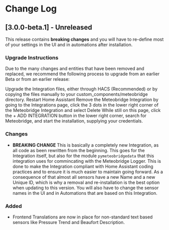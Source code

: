 # Change Log

## [3.0.0-beta.1] - Unreleased

This release contains **breaking changes** and you will have to re-define most of your settings in the UI and in automations after installation.

### Upgrade Instructions
Due to the many changes and entities that have been removed and replaced, we recommend the following process to upgrade from an earlier Beta or from an earlier release:

Upgrade the Integration files, either through HACS (Recommended) or by copying the files manually to your custom_components/meteobridge directory.
Restart Home Assistant
Remove the Meteobridge Integration by going to the Integrations page, click the 3 dots in the lower right corner of the Meteobridge Integration and select Delete
While still on this page, click the + ADD INTEGRATION button in the lower right corner, search for Meteobridge, and start the installation, supplying your credentials.

### Changes
- **BREAKING CHANGE** This is basically a completely new Integration, as all code as been rewritten from the beginning. This goes for the Integration itself, but also for the module `pymeteobridgedata` that this integration uses for commincating with the Meteobridge Logger. This is done to make the Integration compliant with Home Assistant coding practices and to ensure it is much easier to maintain going forward. As a consequence of that almost all sensors have a new Name and a new Unique ID, which is why a removal and re-installation is the best option when updating to this version. You will also have to change the sensor names in the UI and in Automations that are based on this Integration.

### Added
- Frontend Translations are now in place for non-standard text based sensors like Pressure Trend and Beaufort Description.
